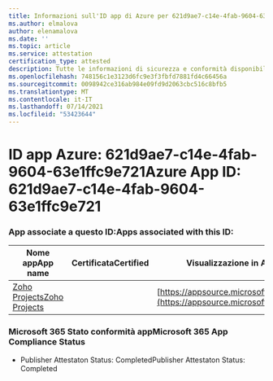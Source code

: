 ```yaml
---
title: Informazioni sull'ID app di Azure per 621d9ae7-c14e-4fab-9604-63e1ffc9e721
ms.author: elmalova
author: elenamalova
ms.date: ''
ms.topic: article
ms.service: attestation
certification_type: attested
description: Tutte le informazioni di sicurezza e conformità disponibili per 621d9ae7-c14e-4fab-9604-63e1ffc9e721.
ms.openlocfilehash: 748156c1e3123d6fc9e3f3fbfd7881fd4c66456a
ms.sourcegitcommit: 0098942ce316ab984e09fd9d2063cbc516c8bfb5
ms.translationtype: MT
ms.contentlocale: it-IT
ms.lasthandoff: 07/14/2021
ms.locfileid: "53423644"
---
```

# <a name="azure-app-id-621d9ae7-c14e-4fab-9604-63e1ffc9e721"></a><span data-ttu-id="11b70-103">ID app Azure: 621d9ae7-c14e-4fab-9604-63e1ffc9e721</span><span class="sxs-lookup"><span data-stu-id="11b70-103">Azure App ID: 621d9ae7-c14e-4fab-9604-63e1ffc9e721</span></span>


### <a name="apps-associated-with-this-id"></a><span data-ttu-id="11b70-104">App associate a questo ID:</span><span class="sxs-lookup"><span data-stu-id="11b70-104">Apps associated with this ID:</span></span>
| <span data-ttu-id="11b70-105">**Nome app**</span><span class="sxs-lookup"><span data-stu-id="11b70-105">**App name**</span></span> | <span data-ttu-id="11b70-106">**Certificata**</span><span class="sxs-lookup"><span data-stu-id="11b70-106">**Certified**</span></span> | <span data-ttu-id="11b70-107">**Visualizzazione in AppSource**</span><span class="sxs-lookup"><span data-stu-id="11b70-107">**View in AppSource**</span></span> |
|-|-|-|
| [<span data-ttu-id="11b70-108">Zoho Projects</span><span class="sxs-lookup"><span data-stu-id="11b70-108">Zoho Projects</span></span>](https://docs.microsoft.com/en-us/microsoft-365-app-certification/forward/WA104381668) |  | [https://appsource.microsoft.com/product/office/WA104381668](https://appsource.microsoft.com/product/office/WA104381668) |

### <a name="microsoft-365-app-compliance-status"></a><span data-ttu-id="11b70-109">Microsoft 365 Stato conformità app</span><span class="sxs-lookup"><span data-stu-id="11b70-109">Microsoft 365 App Compliance Status</span></span>
- <span data-ttu-id="11b70-110">Publisher Attestaton Status: Completed</span><span class="sxs-lookup"><span data-stu-id="11b70-110">Publisher Attestaton Status: Completed</span></span>

